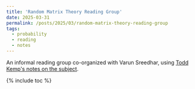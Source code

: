 ```yaml
---
title: 'Random Matrix Theory Reading Group'
date: 2025-03-31
permalink: /posts/2025/03/random-matrix-theory-reading-group
tags:
  - probability
  - reading
  - notes
---
```


An informal reading group co-organized with Varun Sreedhar, using [Todd Kemp's notes on the subject](https://mathweb.ucsd.edu/~tkemp/RMT.Notes.pdf).

{% include toc %}


